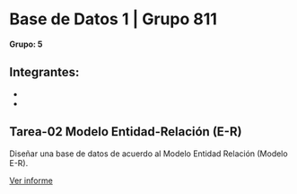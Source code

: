  # Base de Datos 1 | Grupo 811  
**Grupo: 5**

**Integrantes:**
-
-
-


## Tarea-02 Modelo Entidad-Relación (E-R)
Diseñar una base de datos de acuerdo al Modelo Entidad Relación (Modelo E-R).

[Ver informe](tarea%202)
